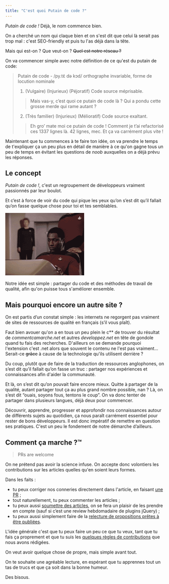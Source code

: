 ```yaml
---
title: "C'est quoi Putain de code ?"
---
```


_Putain de code !_
Déjà, le nom commence bien.

On a cherché un nom qui claque bien et on s'est dit que celui là serait
pas trop mal : c'est SEO-friendly et puis tu l'as déjà dans la tête.

Mais qui est-on ? Que veut-on ? <del>Quel est notre réseau ?</del>

On va commencer simple avec notre définition de ce qu'est du putain de code:

> Putain de code - /py.tɛ̃ də kɔd/ orthographe invariable, forme de locution nominale
>
> 1. (Vulgaire) (Injurieux) (Péjoratif) Code source méprisable.
> > Mais vas-y, c’est quoi ce putain de code là ? Qui a pondu cette grosse merde qui rame autant ?
> 2. (Très familier) (Injurieux) (Mélioratif) Code source exaltant.
> > Eh gro’ mate moi ce putain de code ! Comment je t’ai refactorisé ces 1337 lignes là. 42 lignes, mec. Et ça va carrément plus vite !

Maintenant que tu commences à te faire ton idée, on va prendre le temps de
t'expliquer ça un peu plus en détail de manière à ce qu'on gagne tous un peu de temps
en évitant les questions de *noob* auxquelles on a déjà prévu les réponses.

## Le concept

_Putain de code !_, c'est un regroupement de développeurs vraiment passionnés
par leur boulot.

Et c’est à force de voir du code qui pique les yeux qu’on s’est dit qu’il
fallait qu’on fasse quelque chose pour toi et tes semblables.

  ![WAAAT](WAAAT.gif)

Notre idée est simple : partager du code et des méthodes de travail de qualité,
afin qu'on puisse tous s'améliorer ensemble.

## Mais pourquoi encore un autre site ?

On est partis d’un constat simple : les internets ne regorgent pas vraiment de
sites de ressources de qualité en français (s’il vous plaît).

Faut bien avouer qu'on a en tous un peu plein le c** de trouver du résultat de
_commentcamarche.net_ et autres _developpez.net_ en tête de gondole quand tu
fais des recherches. D'ailleurs on se demande pourquoi l'extension c'est .net
alors que souvent le contenu ne l'est pas vraiment...
Serait-ce <del>grâce</del> à cause de la technologie qu'ils utilisent derrière ?

Du coup, plutôt que de faire de la traduction de ressources anglophones,
on s’est dit qu’il fallait qu’on fasse un truc : partager nos expériences
et connaissances afin d'aider la communauté.

Et là, on s’est dit qu’on pouvait faire encore mieux.
Quitte à partager de la qualité, autant partager tout ça au plus grand nombre
possible, nan ?
Là, on s’est dit “ouais, soyons fous, tentons le coup”. On va donc tenter
de partager dans plusieurs langues, déjà deux pour commencer.

Découvrir, apprendre, progresser et approfondir nos connaissances autour de
différents sujets au quotidien, ça nous paraît carrément essentiel pour
rester de bons développeurs.
Il est donc impératif de remettre en question ses pratiques.
C'est un peu le fondement de notre démarche d’ailleurs.

## Comment ça marche ?™

> PRs are welcome

On ne prétend pas avoir la science infuse.
On accepte donc volontiers les contributions sur les articles quelles qu'en
soient leurs formes.

Dans les faits :

- tu peux corriger nos conneries directement dans l'article, en faisant [une
PR](/fr/contribuer/#correction-d-un-post-existant) ;
- tout naturellement, tu peux commenter les articles ;
- tu peux aussi [soumettre des articles](https://github.com/putaindecode/putaindecode.io/issues),
on se fera un plaisir de les prendre en compte (sauf si c’est une review
  hebdomadaire de plugins jQuery) ;
- tu peux aussi simplement faire de la [relecture de propositions prêtes à être publiées](https://github.com/putaindecode/putaindecode.io/pulls?q=is%3Aopen+label%3Apost+is%3Apr).

L'idée générale c'est que tu peux faire un peu ce que tu veux, tant que tu fais ça proprement et que tu suis les
[quelques règles de contributions](https://github.com/putaindecode/putaindecode.io/blob/master/CONTRIBUTING.md)
que nous avons rédigées.

On veut avoir quelque chose de propre, mais simple avant tout.

On te souhaite une agréable lecture, en espérant que tu apprennes tout un tas
de trucs et que ça soit dans la bonne humeur.

Des bisous.

